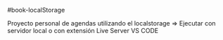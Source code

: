 #book-localStorage

Proyecto personal de agendas utilizando el localstorage
=> Ejecutar con servidor local o con extensión Live Server VS CODE
